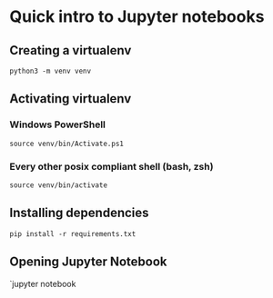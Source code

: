 # Quick intro to Jupyter notebooks

## Creating a virtualenv

`python3 -m venv venv`

## Activating virtualenv

### Windows PowerShell
`source venv/bin/Activate.ps1`

### Every other posix compliant shell (bash, zsh)
`source venv/bin/activate`

## Installing dependencies

`pip install -r requirements.txt`

## Opening Jupyter Notebook
`jupyter notebook
